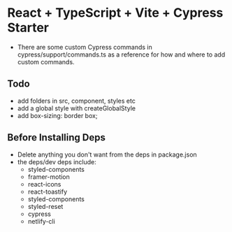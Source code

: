# React + TypeScript + Vite + Cypress Starter

- There are some custom Cypress commands in cypress/support/commands.ts as a reference for how and where to add custom commands.

## Todo

- add folders in src, component, styles etc
- add a global style with createGlobalStyle
- add box-sizing: border box;

## Before Installing Deps

- Delete anything you don't want from the deps in package.json
- the deps/dev deps include:
  - styled-components
  - framer-motion
  - react-icons
  - react-toastify
  - styled-components
  - styled-reset
  - cypress
  - netlify-cli
